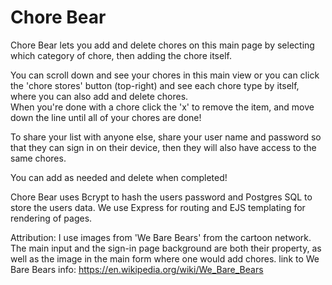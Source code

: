 # Chore Bear
Chore Bear lets you add and delete chores on this main page by selecting which category of chore, then adding the chore itself.  

You can scroll down and see your chores in this main view or you can click the 'chore stores' button (top-right) and see each chore type by itself, where you can also add and delete chores.  
When you're done with a chore click the 'x' to remove the item, and move down the line until all of your chores are done!

To share your list with anyone else, share your user name and password so that they can sign in on their device, then they will also have access to the same chores. 

You can add as needed and delete when completed!

Chore Bear uses Bcrypt to hash the users password and Postgres SQL to store the users data. We use Express for routing and EJS templating for rendering of pages.

Attribution:
I use images from 'We Bare Bears' from the cartoon network. The main input and the sign-in page background are both their property, as well as the image in the main form where one would add chores.
link to We Bare Bears info: https://en.wikipedia.org/wiki/We_Bare_Bears
